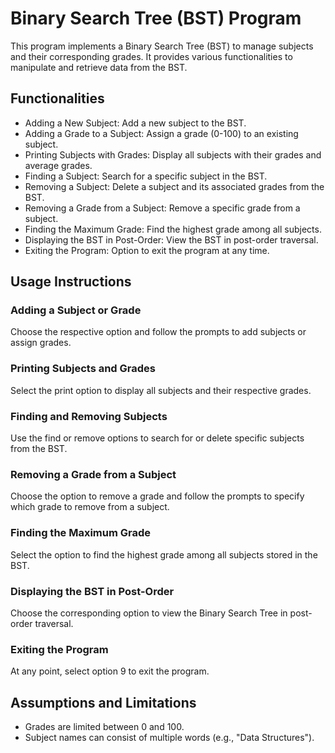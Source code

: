 # Binary Search Tree (BST) Program
This program implements a Binary Search Tree (BST) to manage subjects and their corresponding grades. It provides various functionalities to manipulate and retrieve data from the BST.

## Functionalities
- Adding a New Subject: Add a new subject to the BST.
- Adding a Grade to a Subject: Assign a grade (0-100) to an existing subject.
- Printing Subjects with Grades: Display all subjects with their grades and average grades.
- Finding a Subject: Search for a specific subject in the BST.
- Removing a Subject: Delete a subject and its associated grades from the BST.
- Removing a Grade from a Subject: Remove a specific grade from a subject.
- Finding the Maximum Grade: Find the highest grade among all subjects.
- Displaying the BST in Post-Order: View the BST in post-order traversal.
- Exiting the Program: Option to exit the program at any time.
## Usage Instructions
### Adding a Subject or Grade
Choose the respective option and follow the prompts to add subjects or assign grades.

### Printing Subjects and Grades
Select the print option to display all subjects and their respective grades.

### Finding and Removing Subjects
Use the find or remove options to search for or delete specific subjects from the BST.

### Removing a Grade from a Subject
Choose the option to remove a grade and follow the prompts to specify which grade to remove from a subject.

### Finding the Maximum Grade
Select the option to find the highest grade among all subjects stored in the BST.

### Displaying the BST in Post-Order
Choose the corresponding option to view the Binary Search Tree in post-order traversal.

### Exiting the Program
At any point, select option 9 to exit the program.

## Assumptions and Limitations
- Grades are limited between 0 and 100.
- Subject names can consist of multiple words (e.g., "Data Structures").
